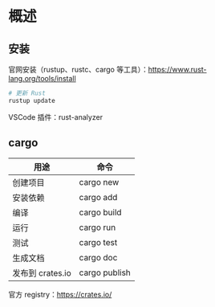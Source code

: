 # 概述

## 安装

官网安装（rustup、rustc、cargo 等工具）：https://www.rust-lang.org/tools/install

```sh
# 更新 Rust
rustup update
```

VSCode 插件：rust-analyzer

## cargo

| 用途             | 命令          |
| ---------------- | ------------- |
| 创建项目         | cargo new     |
| 安装依赖         | cargo add     |
| 编译             | cargo build   |
| 运行             | cargo run     |
| 测试             | cargo test    |
| 生成文档         | cargo doc     |
| 发布到 crates.io | cargo publish |

官方 registry：https://crates.io/

